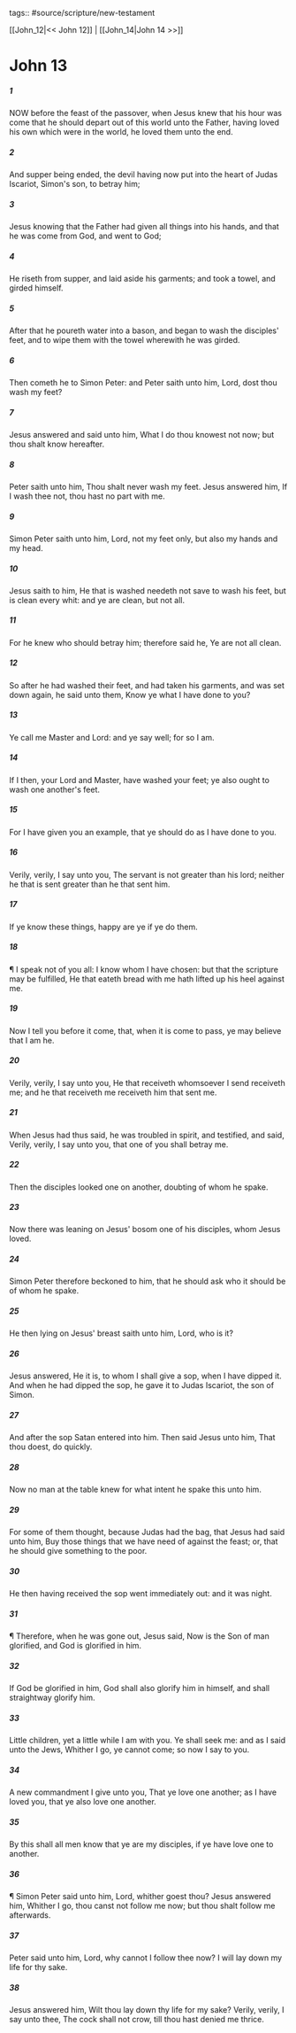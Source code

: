 tags:: #source/scripture/new-testament

[[John_12|<< John 12]] | [[John_14|John 14 >>]]

# John 13

##### 1

NOW before the feast of the passover, when Jesus knew that his hour was come that he should depart out of this world unto the Father, having loved his own which were in the world, he loved them unto the end.

##### 2

And supper being ended, the devil having now put into the heart of Judas Iscariot, Simon's son, to betray him;

##### 3

Jesus knowing that the Father had given all things into his hands, and that he was come from God, and went to God;

##### 4

He riseth from supper, and laid aside his garments; and took a towel, and girded himself.

##### 5

After that he poureth water into a bason, and began to wash the disciples' feet, and to wipe them with the towel wherewith he was girded.

##### 6

Then cometh he to Simon Peter: and Peter saith unto him, Lord, dost thou wash my feet?

##### 7

Jesus answered and said unto him, What I do thou knowest not now; but thou shalt know hereafter.

##### 8

Peter saith unto him, Thou shalt never wash my feet. Jesus answered him, If I wash thee not, thou hast no part with me.

##### 9

Simon Peter saith unto him, Lord, not my feet only, but also my hands and my head.

##### 10

Jesus saith to him, He that is washed needeth not save to wash his feet, but is clean every whit: and ye are clean, but not all.

##### 11

For he knew who should betray him; therefore said he, Ye are not all clean.

##### 12

So after he had washed their feet, and had taken his garments, and was set down again, he said unto them, Know ye what I have done to you?

##### 13

Ye call me Master and Lord: and ye say well; for so I am.

##### 14

If I then, your Lord and Master, have washed your feet; ye also ought to wash one another's feet.

##### 15

For I have given you an example, that ye should do as I have done to you.

##### 16

Verily, verily, I say unto you, The servant is not greater than his lord; neither he that is sent greater than he that sent him.

##### 17

If ye know these things, happy are ye if ye do them.

##### 18

¶ I speak not of you all: I know whom I have chosen: but that the scripture may be fulfilled, He that eateth bread with me hath lifted up his heel against me.

##### 19

Now I tell you before it come, that, when it is come to pass, ye may believe that I am he.

##### 20

Verily, verily, I say unto you, He that receiveth whomsoever I send receiveth me; and he that receiveth me receiveth him that sent me.

##### 21

When Jesus had thus said, he was troubled in spirit, and testified, and said, Verily, verily, I say unto you, that one of you shall betray me.

##### 22

Then the disciples looked one on another, doubting of whom he spake.

##### 23

Now there was leaning on Jesus' bosom one of his disciples, whom Jesus loved.

##### 24

Simon Peter therefore beckoned to him, that he should ask who it should be of whom he spake.

##### 25

He then lying on Jesus' breast saith unto him, Lord, who is it?

##### 26

Jesus answered, He it is, to whom I shall give a sop, when I have dipped it. And when he had dipped the sop, he gave it to Judas Iscariot, the son of Simon.

##### 27

And after the sop Satan entered into him. Then said Jesus unto him, That thou doest, do quickly.

##### 28

Now no man at the table knew for what intent he spake this unto him.

##### 29

For some of them thought, because Judas had the bag, that Jesus had said unto him, Buy those things that we have need of against the feast; or, that he should give something to the poor.

##### 30

He then having received the sop went immediately out: and it was night.

##### 31

¶ Therefore, when he was gone out, Jesus said, Now is the Son of man glorified, and God is glorified in him.

##### 32

If God be glorified in him, God shall also glorify him in himself, and shall straightway glorify him.

##### 33

Little children, yet a little while I am with you. Ye shall seek me: and as I said unto the Jews, Whither I go, ye cannot come; so now I say to you.

##### 34

A new commandment I give unto you, That ye love one another; as I have loved you, that ye also love one another.

##### 35

By this shall all men know that ye are my disciples, if ye have love one to another.

##### 36

¶ Simon Peter said unto him, Lord, whither goest thou? Jesus answered him, Whither I go, thou canst not follow me now; but thou shalt follow me afterwards.

##### 37

Peter said unto him, Lord, why cannot I follow thee now? I will lay down my life for thy sake.

##### 38

Jesus answered him, Wilt thou lay down thy life for my sake? Verily, verily, I say unto thee, The cock shall not crow, till thou hast denied me thrice.
